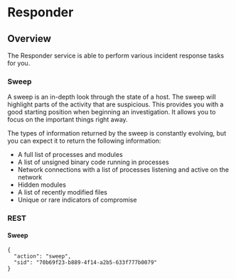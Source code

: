 # Responder

## Overview
The Responder service is able to perform various incident response tasks for you.

### Sweep
A sweep is an in-depth look through the state of a host. The sweep will highlight parts of the activity that are suspicious. This provides you with a good starting position when beginning an investigation. It allows you to focus on the important things right away.

The types of information returned by the sweep is constantly evolving, but you can expect it to return the following information:

* A full list of processes and modules
* A list of unsigned binary code running in processes
* Network connections with a list of processes listening and active on the network
* Hidden modules
* A list of recently modified files
* Unique or rare indicators of compromise

### REST

#### Sweep
```
{
  "action": "sweep",
  "sid": "70b69f23-b889-4f14-a2b5-633f777b0079"
}
```
